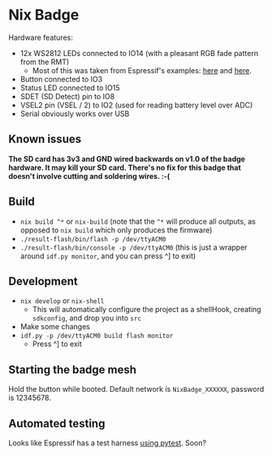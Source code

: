 # Nix Badge

Hardware features:

- 12x WS2812 LEDs connected to IO14 (with a pleasant RGB fade pattern from the RMT)
    - Most of this was taken from Espressif's examples: [here](https://github.com/espressif/esp-idf/tree/master/examples/peripherals/rmt/led_strip_simple_encoder) and [here](https://github.com/espressif/esp-idf/tree/master/examples/peripherals/rmt/led_strip).
- Button connected to IO3
- Status LED connected to IO15
- SDET (SD Detect) pin to IO8
- VSEL2 pin (VSEL / 2) to IO2 (used for reading battery level over ADC)
- Serial obviously works over USB

## Known issues

**The SD card has 3v3 and GND wired backwards on v1.0 of the badge hardware. It may kill your SD card. There's no fix for this badge that doesn't involve cutting and soldering wires. :-(**

## Build

- `nix build ^*` or `nix-build` (note that the `^*` will produce all outputs, as opposed to `nix build` which only produces the firmware)
- `./result-flash/bin/flash -p /dev/ttyACM0`
- `./result-flash/bin/console -p /dev/ttyACM0` (this is just a wrapper around `idf.py monitor`, and you can press ^] to exit)

## Development

- `nix develop` or `nix-shell`
    - This will automatically configure the project as a shellHook, creating `sdkconfig`, and drop you into `src`
- Make some changes
- `idf.py -p /dev/ttyACM0 build flash monitor`
    - Press ^] to exit

## Starting the badge mesh

Hold the button while booted. Default network is `NixBadge_XXXXXX`, password is 12345678.

## Automated testing

Looks like Espressif has a test harness [using pytest](https://github.com/espressif/pytest-embedded). Soon?
